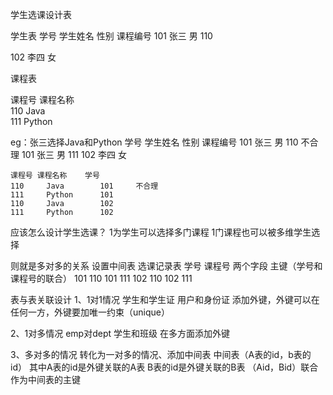 学生选课设计表

学生表
学号	学生姓名	性别	课程编号
101		张三		男			110

102		李四		女

课程表

课程号	课程名称	
110		Java		
111		Python		

eg：张三选择Java和Python
	学号	学生姓名	性别	课程编号
	101		张三		男			110			不合理
	101		张三		男			111
	102		李四		女
	
	
	课程号	课程名称	学号
	110		Java		101		不合理
	111		Python		101
	110		Java		102
	111		Python		102


应该怎么设计学生选课？
1为学生可以选择多门课程
1门课程也可以被多维学生选择

则就是多对多的关系
设置中间表	选课记录表
	学号	课程号	两个字段	主键（学号和课程号的联合）
	101		110
	101		111
	102		110
	102		111
	
	
	
表与表关联设计
1、1对1情况
	学生和学生证
	用户和身份证
	添加外键，外键可以在任何一方，外键要加唯一约束（unique）
	
2、1对多情况
	emp对dept
	学生和班级
	在多方面添加外键
	
3、多对多的情况
	转化为一对多的情况、添加中间表
	中间表（A表的id，b表的id）
		其中A表的id是外键关联的A表
			B表的id是外键关联的B表
			（Aid，Bid）联合作为中间表的主键
			